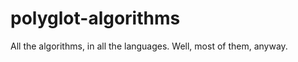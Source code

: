 polyglot-algorithms
===================

All the algorithms, in all the languages. Well, most of them, anyway.
